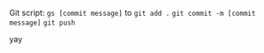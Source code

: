 Git script: `gs [commit message]` to `git add .` `git commit -m [commit message]` `git push` 


yay
